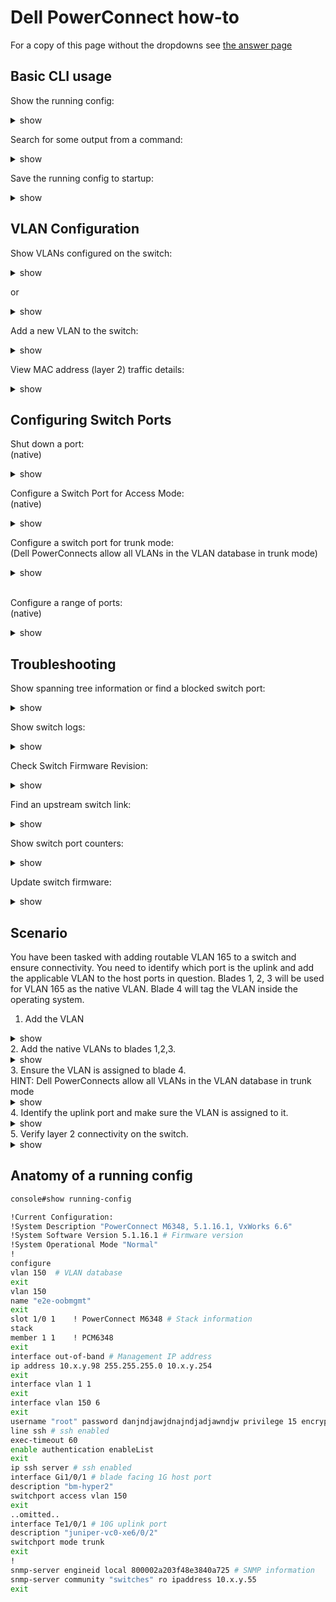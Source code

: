 # Dell PowerConnect how-to
For a copy of this page without the dropdowns see [the answer page](powerconnect-answers.md)

## Basic CLI usage

Show the running config:
<details><summary>show</summary>
<p>

```bash

console#show running-config

!Current Configuration:
!System Description "PowerConnect M6348, 5.1.16.1, VxWorks 6.6"
!System Software Version 5.1.16.1
!System Operational Mode "Normal"
!
configure
vlan 150,152-155,183,3800,3807
exit
vlan 150
name "e2e-oobmgmt"

```

</p>
</details>


Search for some output from a command:
<details><summary>show</summary>
<p>

```bash

console#show running-config | include 1/0/2

interface Gi1/0/2

```

</p>
</details>

Save the running config to startup:
<details><summary>show</summary>
<p>

```bash

console#copy running-config startup-config

This operation may take a few minutes.
Management interfaces will not be available during this time.

Are you sure you want to save? (y/n)

```

</p>
</details>


## VLAN Configuration

Show VLANs configured on the switch:
<details><summary>show</summary>
<p>

```bash
console# show vlan

VLAN   Name                             Ports          Type
-----  ---------------                  -------------  --------------
1      default                          Po1-128,       Default
                                        Gi1/0/33-48,
                                        Te1/0/1-2
150    oobmgmt                          Te1/0/1-2      Static
```

</p>
</details>

or

<details><summary>show</summary>
<p>

```bash
console# show interface status


Port       Description                Duplex  Speed    Neg   Link   Flow Control
                                                             State  Status
---------  -------------------------  ------  -------  ----  ------ ------------
Gi1/0/1    bm-hyper2                  Full    1000     Auto  Up     Active
```

</p>
</details>



Add a new VLAN to the switch:
<details><summary>show</summary>
<p>

```bash
console# configure
console(config)# vlan database
console(config)# vlan 12
console(config)# exit
```

</p>
</details>

View MAC address (layer 2) traffic details:
<details><summary>show</summary>
<p>

```bash
console#show mac address-table

Aging time is 300 Sec

Vlan     Mac Address           Type        Port
-------- --------------------- ----------- ---------------------
1        84C1.C142.3E85        Dynamic     Te1/0/2
1        F48E.3840.A727        Management  Vl1
12       F48E.3840.A727        Management  Vl12
```

</p>
</details>


## Configuring Switch Ports

Shut down a port:
<br/>
(native)
<details><summary>show</summary>
<p>

```bash
console# configure
console(config)# interface Gi1/0/1
console(config)# shutdown
console(config)# exit
```

</p>
</details>

Configure a Switch Port for Access Mode:
<br/>
(native)
<details><summary>show</summary>
<p>

```bash
console# configure
console(config)# interface Gi1/0/1
console(config)# description usefuldescription
console(config)# switchport access vlan 150
console(config)# exit
```

</p>
</details>

Configure a switch port for trunk mode:
<br/>
(Dell PowerConnects allow all VLANs in the VLAN database in trunk mode)
<details><summary>show</summary>
<p>

```bash
console# configure
console(config)# interface Gi1/0/1
console(config)# description usefuldescription
console(config)# switchport mode trunk
console(config)# exit
```

</p>
</details>

<br/>


Configure a range of ports:
<br/>
(native)
<details><summary>show</summary>
<p>

```bash
console# configure
console(config)# interface range gigabitethernet 1/0/1-32
console(config)# description alltheports
console(config)# switchport access vlan 150
console(config)# exit
```

</p>
</details>

## Troubleshooting


Show spanning tree information or find a blocked switch port:

<details><summary>show</summary>
<p>

```bash

console#show spanning-tree

Spanning tree :Enabled - BPDU Flooding :Disabled - Portfast BPDU filtering :Disabled - mode :rstp
CST Regional Root:        80:00:F4:8E:38:40:A7:25
Regional Root Path Cost:  0
ROOT ID
              Priority        17618
              Address         DC38.E19C.5E01
              Path Cost       24000
              Root Port       Te1/0/2
              Hello Time 2 Sec Max Age 20 sec Forward Delay 15 sec TxHoldCount 6 sec
              Bridge Max Hops 20
Bridge ID
              Priority        32768
              Address         F48E.3840.A725
              Hello Time 2 Sec Max Age 20 sec Forward Delay 15 sec
Interfaces

Name     State    Prio.Nbr  Cost      Sts  Role  Restricted
------   -------- --------- --------- ---- ----- ----------
Gi1/0/1  Enabled  128.1     20000     FWD  Desg  No
Gi1/0/2  Enabled  128.2     20000     FWD  Desg  No
Gi1/0/3  Enabled  128.3     20000     FWD  Desg  No
Gi1/0/4  Enabled  128.4     20000     FWD  Desg  No

```

</p>
</details>


Show switch logs:

<details><summary>show</summary>
<p>

```bash

console#show logging

Logging is enabled
Console Logging: Level warnings. Messages : 1 logged, 24284 ignored
Monitor Logging: disabled
Buffer Logging: Level informational. Messages : 23662 logged, 623 ignored
File Logging: Level emergencies. Messages : 0 logged, 24285 ignored
Switch Auditing : enabled
CLI Command Logging: disabled
Web Session Logging : disabled
SNMP Set Command Logging : disabled
Logging facility level : local7
425 Messages dropped due to lack of resources
Buffer Log:
<190> Oct 14 00:38:38 10.19.0.98-1 CLI_WEB[219199344]: cmd_logger_api.c(260) 24285 %% [CLI:----:EIA-232] User ---- logged in to enable mode.
<190> Oct 14 00:36:02 10.19.0.98-1 CLI_WEB[213919568]: cmd_logger_api.c(260) 24284 %% [CLI:----:EIA-232] Disconnected due to Idle Timeout
<190> Oct 14 00:22:00 10.19.0.98-1 CLI_WEB[219199344]: cmd_logger_api.c(260) 24283 %% [CLI:----:EIA-232] User ---- logged in to enable mode.
<189> Oct 13 23:24:00 10.19.0.98-1 TRAPMGR[277167328]: traputil.c(638) 24282 %% Spanning Tree Topology Change Received: MSTID: 0 Te1/0/2
<189> Oct 13 23:23:59 10.19.0.98-1 TRAPMGR[277167328]: traputil.c(638) 24281 %% Spanning Tree Topology Change Received: MSTID: 0 Te1/0/2

```

</p>
</details>

Check Switch Firmware Revision:

<details><summary>show</summary>
<p>

```bash

console#show version

System Description................ Dell Ethernet Switch
System Up Time.................... 33 days, 15h:51m:10s
System Contact....................
System Name.......................
System Location...................
Burned In MAC Address............. XXXX.XXXX.XXXX
System Object ID.................. 1.3.6.1.4.1.674.10895.3025
System Model ID................... PCM6348
Machine Type...................... PowerConnect M6348

unit image1      image2      current-active next-active
---- ----------- ----------- -------------- --------------
1    5.1.16.1    5.1.10.1    image1         image1

```

</p>
</details>

Find an upstream switch link:
<details><summary>show</summary>
<p>

```bash
console# show  lldp remote-device all

..omitted..
Te1/0/2    1       XX:XX:XX:XX:XX:XX     xe-6/0/2            juniper-vc0

```

</p>
</details>

Show switch port counters:

<details><summary>show</summary>
<p>

```bash

console#show interfaces counters gi1/0/1

  Port      InTotalPkts      InUcastPkts      InMcastPkts      InBcastPkts
--------- ---------------- ---------------- ---------------- ----------------
Gi1/0/1           12778926         12647225           131316              385

  Port      OutTotalPkts     OutUcastPkts     OutMcastPkts     OutBcastPkts
--------- ---------------- ---------------- ---------------- ----------------
Gi1/0/1          124119278         69159295         44478037         10481946

FCS Errors: ................................... 0
Single Collision Frames: ...................... 0
Late Collisions: .............................. 0
Excessive Collisions: ......................... 0

```

</p>
</details>


Update switch firmware:

<details><summary>show</summary>
<p>

```bash
console# copy running-config startup-config

console#copy tftp://10.10.10.200/PC8024v5.1.16.1.stk image
Transfer Mode.................................. TFTP
Server IP Address.............................. 10.10.10.200
Source File Path............................... /
Source Filename................................ PC8024v5.1.16.1.stk
Data Type...................................... Code
Destination Filename........................... image

Management access will be blocked for the duration of the transfer
Are you sure you want to start? (y/n) y
TFTP code transfer starting
12309128 bytes transferred
Verifying CRC of file in Flash File System
Distributing the code to the members of the stack!
File transfer operation completed successfully.

console# show version
Image Descriptions
image1 : default image
image2 :
Images currently available on Flash
--------------------------------------------------------------------
unit image1     image2    current-active  next-active 
--------------------------------------------------------------------
1    4.2.1.3    5.1.16.1  image1          image1

console# boot system image2
Activating image image2 ..

console#update bootcode
Update bootcode and reset (Y/N)?y

```

</p>
</details>

## Scenario
You have been tasked with adding routable VLAN 165 to a switch and ensure connectivity. You need to identify which port is the uplink and add the applicable VLAN to the host ports in question. Blades 1, 2, 3 will be used for VLAN 165 as the native VLAN. Blade 4 will tag the VLAN inside the operating system.

1. Add the VLAN
<details><summary>show</summary>
<p>

```bash
console# configure
console(config)# vlan database
console(config)# vlan 165
console(config)# exit
```

</p>
</details>
2. Add the native VLANs to blades 1,2,3.
<details><summary>show</summary>
<p>

```bash
console# configure
console(config)# interface range Gi1/0/1-3
console(config)# description new_BM_hosts
console(config)# switchport access vlan 165
console(config)# exit
```

</p>
</details>
3. Ensure the VLAN is assigned to blade 4.
<br/>
HINT: Dell PowerConnects allow all VLANs in the VLAN database in trunk mode
<details><summary>show</summary>
<p>

```bash
console# configure
console(config)# interface Gi1/0/4
console(config)# description usefuldescription
console(config)# switchport mode trunk
console(config)# exit

console#show interfaces switchport Gi1/0/4

Port: Gi1/0/4
VLAN Membership Mode: Trunk Mode
Access Mode VLAN: 1 (default)
General Mode PVID: 1 (default)
General Mode Ingress Filtering: Enabled
General Mode Acceptable Frame Type: Admit All
General Mode Dynamically Added VLANs:
General Mode Untagged VLANs: 1
General Mode Tagged VLANs:
General Mode Forbidden VLANs:
Trunking Mode Native VLAN: 1 (default)
Trunking Mode Native VLAN Tagging: Disabled
Trunking Mode VLANs Enabled: All
..omitted..

```

</p>
</details>
4. Identify the uplink port and make sure the VLAN is assigned to it.
<details><summary>show</summary>
<p>

```bash
console# show  lldp remote-device all

..omitted..
Te1/0/2    1       XX:XX:XX:XX:XX:XX     xe-6/0/2            juniper-vc0

```

</p>
</details>
5. Verify layer 2 connectivity on the switch.
<details><summary>show</summary>
<p>

```bash
console#show mac address-table | include 165

Aging time is 300 Sec


165       84C1.C142.3E85        Dynamic     Te1/0/2
165       F48E.3840.A727        Dynamic     Gi1/0/1
165       F48E.3840.A728        Dynamic     Gi1/0/2
165       F48E.3840.A729        Dynamic     Gi1/0/3
165       F48E.3840.A730        Dynamic     Gi1/0/4

```

</p>
</details>

## Anatomy of a running config

```bash
console#show running-config

!Current Configuration:
!System Description "PowerConnect M6348, 5.1.16.1, VxWorks 6.6"
!System Software Version 5.1.16.1 # Firmware version
!System Operational Mode "Normal"
!
configure
vlan 150  # VLAN database
exit
vlan 150
name "e2e-oobmgmt"
exit
slot 1/0 1    ! PowerConnect M6348 # Stack information
stack
member 1 1    ! PCM6348
exit
interface out-of-band # Management IP address
ip address 10.x.y.98 255.255.255.0 10.x.y.254
exit
interface vlan 1 1
exit
interface vlan 150 6
exit
username "root" password danjndjawjdnajndjadjawndjw privilege 15 encrypted # root password and encryption
line ssh # ssh enabled
exec-timeout 60
enable authentication enableList
exit
ip ssh server # ssh enabled
interface Gi1/0/1 # blade facing 1G host port
description "bm-hyper2"
switchport access vlan 150
exit
..omitted..
interface Te1/0/1 # 10G uplink port
description "juniper-vc0-xe6/0/2"
switchport mode trunk
exit
!
snmp-server engineid local 800002a203f48e3840a725 # SNMP information
snmp-server community "switches" ro ipaddress 10.x.y.55
exit
```
